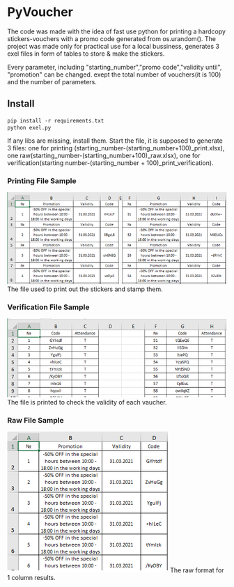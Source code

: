 # PyVoucher

The code was made with the idea of fast use python for printing a hardcopy stickers-vouchers with a promo code generated from os.urandom().
The project was made only for practical use for a local bussiness, generates 3 exel files in form of tables to store & make the stickers.

Every parameter, including "starting_number","promo code","validity until", "promotion" can be changed.
exept the total number of vouchers(it is 100) and the number of parameters.

## Install

    pip install -r requirements.txt
    python exel.py

If any libs are missing, install them. Start the file, it is supposed to generate 3 files: one for printing (starting_number-(starting_number+100)\_print.xlsx),
one raw(starting_number-(starting_number+100)\_raw.xlsx), one for verification(starting number-(starting_number + 100)\_print_verification).
### Printing File Sample
![Alt text](https://github.com/KaTodorov/PyVoucher2/blob/master/Untitled.png?raw=true 'Title')
The file used to print out the stickers and stamp them.
### Verification File Sample
![Alt text](https://github.com/KaTodorov/PyVoucher2/blob/master/Untitled1.png?raw=true 'Title')
The file is printed to check the validity of each vaucher.
### Raw File Sample
![Alt text](https://github.com/KaTodorov/PyVoucher2/blob/master/Untitled3.png?raw=true 'Title')
The raw format for 1 column results.

